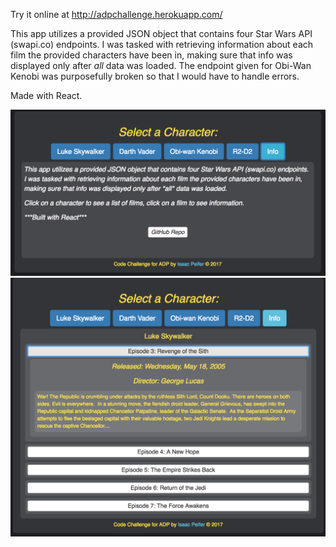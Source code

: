 Try it online at http://adpchallenge.herokuapp.com/

This app utilizes a provided JSON object that contains four Star Wars API (swapi.co) endpoints. I was tasked with retrieving information about each film the provided characters have been in, making sure that info was displayed only after *all* data was loaded. The endpoint given for Obi-Wan Kenobi was purposefully broken so that I would have to handle errors.

Made with React.

<img src='https://github.com/iwpeifer/adp-challenge-react/blob/master/public/images/ss1.png?raw=true'/>
<img src='https://github.com/iwpeifer/adp-challenge-react/blob/master/public/images/ss2.png?raw=true'/>
